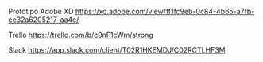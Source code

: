 Prototipo Adobe XD
https://xd.adobe.com/view/ff1fc9eb-0c84-4b65-a7fb-ee32a6205217-aa4c/

Trello
https://trello.com/b/c9nF1cWm/strong

Slack
https://app.slack.com/client/T02R1HKEMDJ/C02RCTLHF3M
